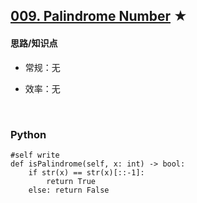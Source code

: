 ## [009. Palindrome Number][1] ★
[1]: https://leetcode.com/problems/palindrome-number/

    
#### 思路/知识点
- 常规：无
- 效率：无

  <br />  
### Python
    
    #self write
    def isPalindrome(self, x: int) -> bool:
        if str(x) == str(x)[::-1]:
            return True
        else: return False
